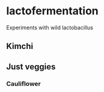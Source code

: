 # lactofermentation
Experiments with wild lactobacillus

## Kimchi

## Just veggies

### Cauliflower
